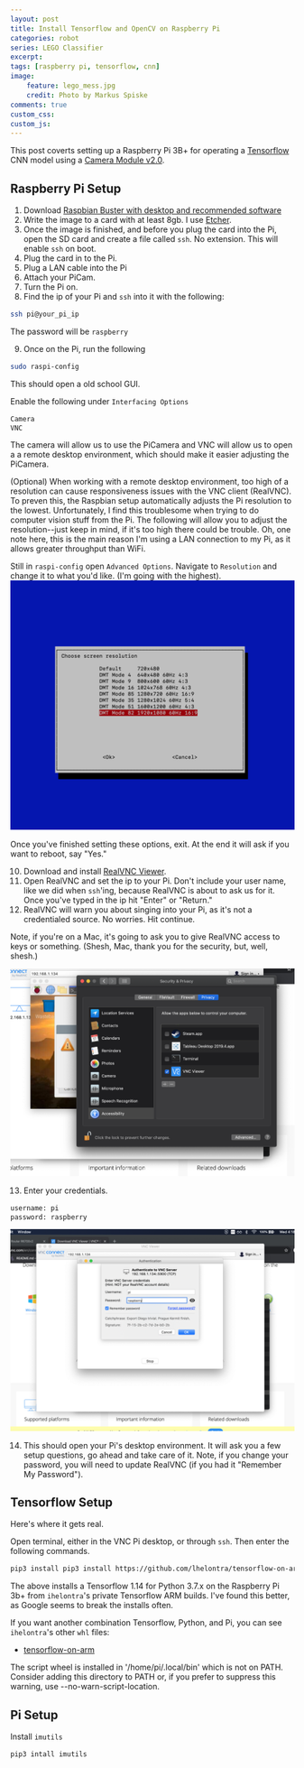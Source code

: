 ```yaml
---
layout: post
title: Install Tensorflow and OpenCV on Raspberry Pi
categories: robot
series: LEGO Classifier
excerpt:
tags: [raspberry pi, tensorflow, cnn]
image: 
    feature: lego_mess.jpg
    credit: Photo by Markus Spiske
comments: true
custom_css:
custom_js: 
---
```

This post coverts setting up a Raspberry Pi 3B+ for operating a [Tensorflow](https://www.tensorflow.org/) CNN model using a [Camera Module v2.0](https://www.raspberrypi.org/products/camera-module-v2/).

## Raspberry Pi Setup
1. Download [Raspbian Buster with desktop and recommended software](https://www.raspberrypi.org/downloads/raspbian/)
2. Write the image to a card with at least 8gb.  I use [Etcher](https://www.balena.io/etcher/).
3. Once the image is finished, and before you plug the card into the Pi, open the SD card and create a file called `ssh`.  No extension.  This will enable `ssh` on boot.
4. Plug the card in to the Pi.
5. Plug a LAN cable into the Pi
6. Attach your PiCam.
7. Turn the Pi on.
8. Find the ip of your Pi and `ssh` into it with the following:

```bash
ssh pi@your_pi_ip
```
The password will be `raspberry`

9. Once on the Pi, run the following
```bash
sudo raspi-config
```
This should open a old school GUI.  

Enable the following under `Interfacing Options`
```
Camera
VNC
```
The camera will allow us to use the PiCamera and VNC will allow us to open a a remote desktop environment, which should make it easier adjusting the PiCamera.

(Optional) When working with a remote desktop environment, too high of a resolution can cause responsiveness issues with the VNC client (RealVNC).  To preven this, the Raspbian setup automatically adjusts the Pi resolution to the lowest.  Unfortunately, I find this troublesome when trying to do computer vision stuff from the Pi.  The following will allow you to adjust the resolution--just keep in mind, if it's too high there could be trouble.  Oh, one note here, this is the main reason I'm using a LAN connection to my Pi, as it allows greater throughput than WiFi.

Still in `raspi-config` open `Advanced Options`.  Navigate to `Resolution` and change it to what you'd like.  (I'm going with the highest).
![vnc-resolution-on-pi](../images/lego_classifier/rpi_vnc_resolution.png)

Once you've finished setting these options, exit.  At the end it will ask if you want to reboot, say "Yes."

10. Download and install [RealVNC Viewer](https://www.realvnc.com/en/connect/download/viewer/).
11. Open RealVNC and set the ip to your Pi. Don't include your user name, like we did when `ssh`'ing, because RealVNC is about to ask us for it.  Once you've typed in the ip hit "Enter" or "Return."
12. RealVNC will warn you about singing into your Pi, as it's not a credentialed source.  No worries.  Hit continue.

Note, if you're on a Mac, it's going to ask you to give RealVNC access to keys or something.  (Shesh, Mac, thank you for the security, but, well, shesh.)

![enable-keys-vnc-mac](../images/lego_classifier/enable_keys_on_mac.png)

13. Enter your credentials.  
```
username: pi
password: raspberry
```
![vnc-to-raspberry-pi](../images/lego_classifier/real_vnc.png)

14. This should open your Pi's desktop environment.  It will ask you a few setup questions, go ahead and take care of it.  Note, if you change your password, you will need to update RealVNC (if you had it "Remember My Password").

## Tensorflow Setup
Here's where it gets real.

Open terminal, either in the VNC Pi desktop, or through `ssh`.  Then enter the following commands.
```bash
pip3 install pip3 install https://github.com/lhelontra/tensorflow-on-arm/releases/download/v1.14.0-buster/tensorflow-1.14.0-cp37-none-linux_armv7l.whl
```
The above installs a Tensorflow 1.14 for Python 3.7.x on the Raspberry Pi 3b+ from `ihelontra`'s private Tensorflow ARM builds.  I've found this better, as Google seems to break the installs often.

If you want another combination Tensorflow, Python, and Pi, you can see `ihelontra`'s other `whl` files:

* [tensorflow-on-arm](https://github.com/lhelontra/tensorflow-on-arm)

The script wheel is installed in '/home/pi/.local/bin' which is not on PATH. Consider adding this directory to PATH or, if you prefer to suppress this warning, use --no-warn-script-location.


## Pi Setup
Install `imutils`
```
pip3 intall imutils
```